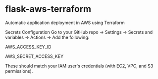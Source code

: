 # flask-aws-terraform
Automatic application deployment in AWS using Terraform

Secrets Configuration
Go to your GitHub repo → Settings → Secrets and variables → Actions → Add the following:

AWS_ACCESS_KEY_ID

AWS_SECRET_ACCESS_KEY

These should match your IAM user's credentials (with EC2, VPC, and S3 permissions).

